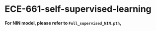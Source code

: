 # ECE-661-self-supervised-learning

#### For NIN model, please refer to  `Full_supervised_NIN.pth`, 
